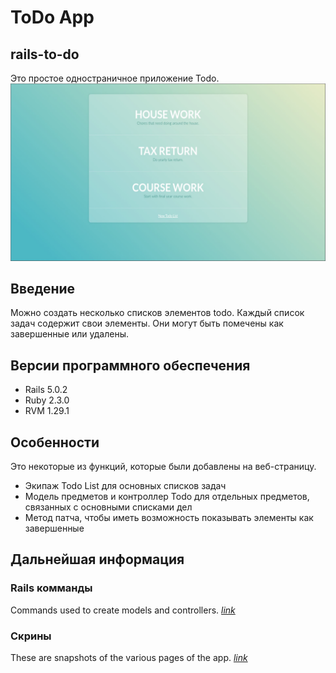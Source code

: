 # ToDo App
## rails-to-do
Это простое одностраничное приложение Todo.
![Alt text](app/assets/images/homepage.jpg?raw=true "Hompage")

## Введение
Можно создать несколько списков элементов todo.
Каждый список задач содержит свои элементы.
Они могут быть помечены как завершенные или удалены.

## Версии программного обеспечения
*   Rails 5.0.2
*   Ruby 2.3.0
*   RVM 1.29.1

## Особенности
Это некоторые из функций, которые были добавлены на веб-страницу.
* Экипаж Todo List для основных списков задач
* Модель предметов и контроллер Todo для отдельных предметов, связанных с основными списками дел
* Метод патча, чтобы иметь возможность показывать элементы как завершенные

## Дальнейшая информация
### Rails комманды
Commands used to create models and controllers.
[*link*](COMMANDS.md)

### Скрины
These are snapshots of the various pages of the app.
[*link*](SNAPSHOTS.md)
